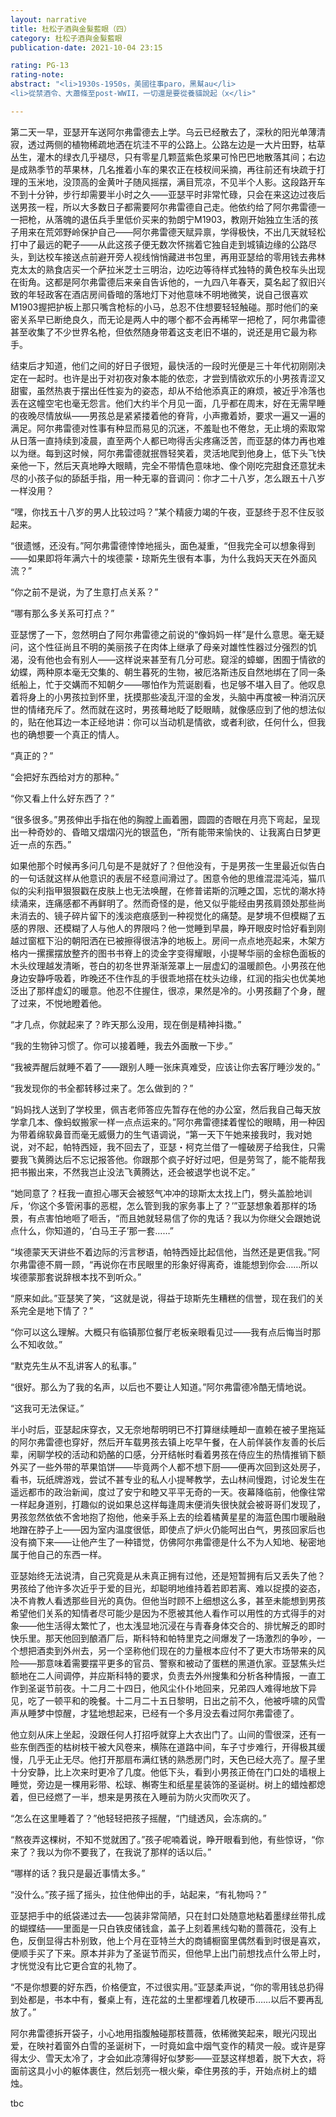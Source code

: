 ```yaml
---
layout: narrative
title: 杜松子酒與金髮藍眼（四）
category: 杜松子酒與金髮藍眼
publication-date: 2021-10-04 23:15

rating: PG-13
rating-note:
abstract: "<li>1930s-1950s，美國往事paro，黑幫au</li>
<li>從禁酒令、大蕭條至post-WWII，一切還是要從養貓說起（x</li>"

---
```


第二天一早，亚瑟开车送阿尔弗雷德去上学。乌云已经散去了，深秋的阳光单薄清寂，透过两侧的植物稀疏地洒在坑洼不平的公路上。公路左边是一大片田野，枯草丛生，灌木的绿衣几乎褪尽，只有零星几颗蓝紫色浆果可怜巴巴地散落其间；右边是成熟季节的苹果林，几名推着小车的果农正在枝杈间采摘，再往前还有块疏于打理的玉米地，没顶高的金黄叶子随风摇摆，满目荒凉，不见半个人影。这段路开车不到十分钟，步行却需要半小时之久——亚瑟平时非常忙碌，只会在来这边过夜后送男孩一程，所以大多数日子都需要阿尔弗雷德自己走。他依约给了阿尔弗雷德一一把枪，从落魄的退伍兵手里低价买来的勃朗宁M1903，教刚开始独立生活的孩子用来在荒郊野岭保护自己——阿尔弗雷德天赋异禀，学得极快，不出几天就轻松打中了最远的靶子——从此这孩子便无数次怀揣着它独自走到城镇边缘的公路尽头，到达校车接送点前避开旁人视线悄悄藏进书包里，再用亚瑟给的零用钱去弗林克太太的熟食店买一个萨拉米芝士三明治，边吃边等待样式独特的黄色校车头出现在街角。这都是阿尔弗雷德后来亲自告诉他的，一九四八年春天，莫名起了叙旧兴致的年轻政客在酒店房间昏暗的落地灯下对他意味不明地微笑，说自己很喜欢M1903握把护板上那只嘴含枪标的小马，总忍不住想要轻轻触碰。那时他们的亲密关系早已断绝良久，而无论是两人中的哪个都不会再稀罕一把枪了，阿尔弗雷德甚至收集了不少世界名枪，但依然随身带着这支老旧不堪的，说还是用它最为称手。

结束后才知道，他们之间的好日子很短，最快活的一段时光便是三十年代初刚刚决定在一起时。也许是出于对初夜对象本能的依恋，才尝到情欲欢乐的小男孩青涩又甜蜜，虽然热衷于摆出任性妄为的姿态，却从不给他添真正的麻烦，被近乎冷落也丢在这幢空宅也毫无怨言。他们大约半个月见一面，几乎都在周末，好在无需早睡的夜晚尽情放纵——男孩总是紧紧搂着他的脊背，小声撒着娇，要求一遍又一遍的满足。阿尔弗雷德对性事有种显而易见的沉迷，不羞耻也不倦怠，无止境的索取常从日落一直持续到凌晨，直至两个人都已吻得舌尖疼痛泛苦，而亚瑟的体力再也难以为继。每到这时候，阿尔弗雷德就抿唇轻笑着，灵活地爬到他身上，低下头飞快亲他一下，然后天真地睁大眼睛，完全不带情色意味地、像个刚吃完甜食还意犹未尽的小孩子似的舔舐手指，用一种无辜的音调问：你才二十八岁，怎么跟五十八岁一样没用？

“嘿，你找五十八岁的男人比较过吗？”某个精疲力竭的午夜，亚瑟终于忍不住反驳起来。

“很遗憾，还没有。”阿尔弗雷德悻悻地摇头，面色凝重，“但我完全可以想象得到——如果即将年满六十的埃德蒙・琼斯先生很有本事，为什么我妈天天在外面风流？”

“你之前不是说，为了生意打点关系？”

“哪有那么多关系可打点？”

亚瑟愣了一下，忽然明白了阿尔弗雷德之前说的“像妈妈一样”是什么意思。毫无疑问，这个性征尚且不明的美丽孩子在肉体上继承了母亲对雄性性器过分强烈的饥渴，没有他也会有别人——这样说来甚至有几分可悲。窥淫的蟑螂，困囿于情欲的幼蝶，两种原本毫无交集的、朝生暮死的生物，被厄洛斯违反自然地绑在了同一条纸船上，忙于交媾而不知朝夕——哪怕作为荒诞剧看，也足够不堪入目了。他叹息着将身上的小男孩拉到怀里，抚摸那些凌乱汗湿的金发，头脑中再度被一种消沉厌世的情绪充斥了。然而就在这时，男孩蓦地眨了眨眼睛，就像感应到了他的想法似的，贴在他耳边一本正经地讲：你可以当动机是情欲，或者利欲，任何什么，但我也的确想要一个真正的情人。

“真正的？”

“会把好东西给对方的那种。”

“你又看上什么好东西了？”

“很多很多。”男孩伸出手指在他的胸膛上画着圈，圆圆的杏眼在月亮下弯起，呈现出一种奇妙的、昏暗又熠熠闪光的银蓝色，“所有能带来愉快的、让我离白日梦更近一点的东西。”

如果他那个时候再多问几句是不是就好了？但他没有，于是男孩一生里最近似告白的一句话就这样从他意识的表层不经意间滑过了。困意令他的思维混混沌沌，猫爪似的尖利指甲狠狠戳在皮肤上也无法唤醒，在修普诺斯的沉睡之国，忘忧的潮水持续涌来，连痛感都不再鲜明了。然而奇怪的是，他又似乎能经由男孩肩颈处那些尚未消去的、镜子碎片留下的浅淡疤痕感到一种视觉化的痛楚。是梦境不但模糊了五感的界限、还模糊了人与他人的界限吗？他一觉睡到早晨，睁开眼皮时恰好看到刚越过窗框下沿的朝阳洒在已被擦得很洁净的地板上。房间一点点地亮起来，木架方格内一摞摞摆放整齐的图书书脊上的烫金字变得耀眼，小提琴华丽的金棕色面板的木头纹理越发清晰，苍白的初冬世界渐渐笼罩上一层虚幻的温暖颜色。小男孩在他身边安静呼吸着，昨晚还不住作乱的手很乖地搭在枕头边缘，红润的指尖也优美地泛出了那样虚幻的暖意。他忍不住握住，很凉，果然是冷的。小男孩翻了个身，醒了过来，不悦地瞪着他。

“才几点，你就起来了？昨天那么没用，现在倒是精神抖擞。”

“我的生物钟习惯了。你可以接着睡，我去外面散一下步。”

“我被弄醒后就睡不着了——跟别人睡一张床真难受，应该让你去客厅睡沙发的。”

“我发现你的书全都转移过来了。怎么做到的？”

“妈妈找人送到了学校里，佩吉老师答应先暂存在他的办公室，然后我自己每天放学拿几本、像蚂蚁搬家一样一点点运来的。”阿尔弗雷德揉着惺忪的眼睛，用一种因为带着绵软鼻音而毫无威慑力的生气语调说，“第一天下午她来接我时，我对她说，对不起，帕特西娅，我不回去了，亚瑟・柯克兰借了一幢破房子给我住，只需要我飞黄腾达后不忘记报答他。你跟那个疯子好好过吧，但是劳驾了，能不能帮我把书搬出来，不然我岂止没法飞黄腾达，还会被退学也说不定。”

“她同意了？枉我一直担心哪天会被怒气冲冲的琼斯太太找上门，劈头盖脸地训斥，‘你这个多管闲事的恶棍，怎么管到我的家务事上了？’”亚瑟想象着那样的场景，有点害怕地咂了咂舌，“而且她就轻易信了你的鬼话？我以为你继父会跟她说点什么，你知道的，‘白马王子’那一套……”

“埃德蒙天天讲些不着边际的污言秽语，帕特西娅比起信他，当然还是更信我。”阿尔弗雷德不屑一顾，“再说你在市民眼里的形象好得离奇，谁能想到你会……所以埃德蒙那套说辞根本找不到听众。”

“原来如此。”亚瑟笑了笑，“这就是说，得益于琼斯先生糟糕的信誉，现在我们的关系完全是地下情了？”

“你可以这么理解。大概只有临镇那位餐厅老板亲眼看见过——我有点后悔当时那么不知收敛。”

“默克先生从不乱讲客人的私事。”

“很好。那么为了我的名声，以后也不要让人知道。”阿尔弗雷德冷酷无情地说。

“这我可无法保证。”

半小时后，亚瑟起床穿衣，又无奈地帮明明已不打算继续睡却一直赖在被子里拖延的阿尔弗雷德也穿好，然后开车载男孩去镇上吃早午餐，在人前佯装作友善的长后辈，闲聊学校的活动和奶酪的口感，分开结帐时看着男孩在侍应生的热情推销下额外买了一些外带的苹果馅饼——毕竟两个人都不想下厨——便再次回到这处房子，看书，玩纸牌游戏，尝试不甚专业的私人小提琴教学，去山林间慢跑，讨论发生在遥远都市的政治新闻，度过了安宁和睦又平平无奇的一天。夜幕降临前，他像往常一样起身道别，打趣似的说如果总这样每逢周末便消失很快就会被哥哥们发现了，男孩忽然依依不舍地抱了抱他，他亲手系上去的绘着橘黄星星的海蓝色围巾暖融融地蹭在脖子上——因为室内温度很低，即使点了炉火仍能呵出白气，男孩回家后也没有摘下来——让他产生了一种错觉，仿佛阿尔弗雷德是什么不为人知地、秘密地属于他自己的东西一样。

亚瑟始终无法说清，自己究竟是从未真正拥有过他，还是短暂拥有后又丢失了他？男孩给了他许多次近乎于爱的目光，却聪明地维持着若即若离、难以捉摸的姿态，决不肯教人看透那些目光的真伪。但他当时顾不上细想这么多，甚至未能想到男孩希望他们关系的知情者尽可能少是因为不愿被其他人看作可以用性的方式得手的对象——他生活得太繁忙了，也太浅显地沉浸在与青春身体交合的、排忧解乏的即时快乐里。那天他回到酿酒厂后，斯科特和帕特里克之间爆发了一场激烈的争吵，一个想把酒卖到外州去，另一个坚称他们现在的力量根本应付不了更大市场带来的风险——那意味着需要摆平更多的官员、警察和被动了蛋糕的黑道仇家。亚瑟焦头烂额地在二人间调停，并应斯科特的要求，负责去外州搜集和分析各种情报，一直工作到圣诞节前夜。十二月二十四日，他风尘仆仆地回来，兄弟四人难得地放下异见，吃了一顿平和的晚餐。十二月二十五日黎明，日出之前不久，他被呼啸的风雪声从睡梦中惊醒，才猛地想起来，已经有一个多月没去看过阿尔弗雷德了。

他立刻从床上坐起，没跟任何人打招呼就穿上大衣出门了。山间的雪很深，还有一些东倒西歪的枯树枝干被大风卷来，横陈在道路中间，车子寸步难行，开得极其缓慢，几乎无止无尽。他打开那扇布满红锈的熟悉房门时，天色已经大亮了。屋子里十分安静，比上次来时更冷了几度。他低下头，看到小男孩正倚在门口处的墙根上睡觉，旁边是一棵用彩带、松球、槲寄生和纸星星装饰的圣诞树。树上的蜡烛都熄着，但已经燃了一半，想来是男孩在入睡前为防火灾而吹灭了。

“怎么在这里睡着了？”他轻轻把孩子摇醒，“门缝透风，会冻病的。”

“熬夜弄这棵树，不知不觉就困了。”孩子呢喃着说，睁开眼看到他，有些惊讶，“你来了？我以为你不要我了，在我说了那样的话以后。”

“哪样的话？我只是最近事情太多。”

“没什么。”孩子摇了摇头，拉住他伸出的手，站起来，“有礼物吗？”

亚瑟把手中的纸袋递过去——包装非常简陋，只在封口处随意地粘着墨绿丝带扎成的蝴蝶结——里面是一只白铁皮储钱盒，盖子上刻着黑线勾勒的蔷薇花，没有上色，反倒显得古朴别致，他上个月在亚特兰大的商铺橱窗里偶然看到时很是喜欢，便顺手买了下来。原本并非为了圣诞节而买，但他早上出门前想找点什么带上时，才恍觉没有比它更合宜的礼物了。

“不是你想要的好东西，价格便宜，不过很实用。”亚瑟柔声说，“你的零用钱总扔得到处都是，书本中有，餐桌上有，连花盆的土里都埋着几枚硬币……以后不要再乱放了。”

阿尔弗雷德拆开袋子，小心地用指腹触碰那枝蔷薇，依稀微笑起来，眼光闪现出爱，在映衬着窗外白雪的圣诞树下，一时竟如盒中烟气变作的精灵一般。或许是穿得太少、雪天太冷了，才会如此凉薄得好似梦影——亚瑟这样想着，脱下大衣，将面前这具小小的躯体裹住，然后划亮一根火柴，牵住男孩的手，开始点树上的蜡烛。

tbc
